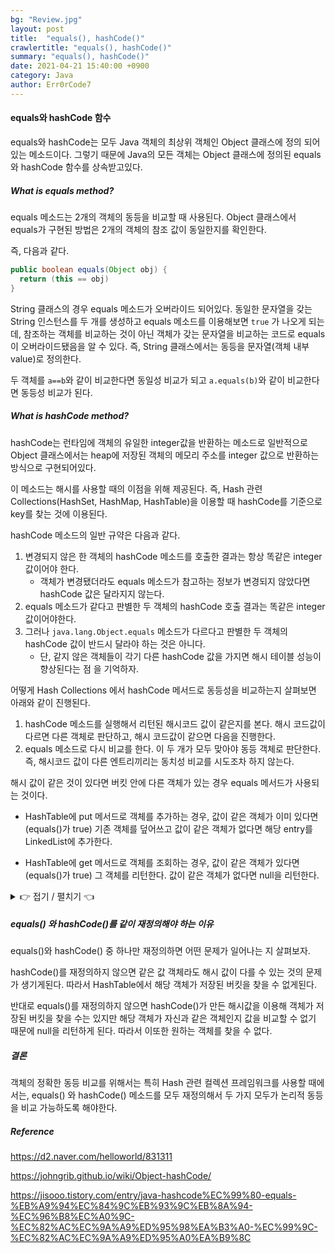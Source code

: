 ```yaml
---
bg: "Review.jpg"
layout: post
title:  "equals(), hashCode()"
crawlertitle: "equals(), hashCode()"
summary: "equals(), hashCode()"
date: 2021-04-21 15:40:00 +0900
category: Java
author: Err0rCode7
---
```


#### equals와 hashCode 함수
equals와 hashCode는 모두 Java 객체의 최상위 객체인 Object 클래스에 정의 되어있는 메소드이다. 그렇기 때문에 Java의 모든 객체는 Object 클래스에 정의된 equals와 hashCode 함수를 상속받고있다.

##### What is equals method?

equals 메소드는 2개의 객체의 동등을 비교할 때 사용된다. Object 클래스에서 equals가 구현된 방법은 2개의 객체의 참조 값이 동일한지를 확인한다.

즉, 다음과 같다.

```java
public boolean equals(Object obj) {
  return (this == obj)
}
```

String 클래스의 경우 equals 메소드가 오버라이드 되어있다. 동일한 문자열을 갖는 String 인스턴스를 두 개를 생성하고 equals 메소드를 이용해보면 `true`	가 나오게 되는데, 참조하는 객체를 비교하는 것이 아닌 객체가 갖는 문자열을 비교하는 코드로 equals이 오버라이드됐음을 알 수 있다. 즉, String 클래스에서는 동등을 문자열(객체 내부 value)로 정의한다.

두 객체를 `a==b`와 같이 비교한다면 동일성 비교가 되고 `a.equals(b)`와 같이 비교한다면 동등성 비교가 된다.



##### What is hashCode method?

hashCode는 런타임에 객체의 유일한 integer값을 반환하는 메소드로 일반적으로 Object 클래스에서는 heap에 저장된 객체의 메모리 주소를 integer 값으로 반환하는 방식으로 구현되어있다.

이 메소드는 해시를 사용할 때의 이점을 위해 제공된다. 즉, Hash 관련 Collections(HashSet, HashMap, HashTable)을 이용할 때 hashCode를 기준으로 key를 찾는 것에 이용된다.

hashCode 메소드의 일반 규약은 다음과 같다.

1. 변경되지 않은 한 객체의 hashCode 메소드를 호출한 결과는 항상 똑같은 integer 값이어야 한다.
   - 객체가 변경됐더라도 equals 메소드가 참고하는 정보가 변경되지 않았다면 hashCode 값은 달라지지 않는다.
2. equals 메소드가 같다고 판별한 두 객체의 hashCode 호출 결과는 똑같은 integer 값이어야한다.
3. 그러나 `java.lang.Object.equals` 메소드가 다르다고 판별한 두 객체의 hashCode 값이 반드시 달라야 하는 것은 아니다.
   - 단, 같지 않은 객체들이 각기 다른 hashCode 값을 가지면 해시 테이블 성능이 향상된다는 점 을 기억하자.

어떻게 Hash Collections 에서 hashCode 메서드로 동등성을 비교하는지 살펴보면 아래와 같이 진행된다.

1. hashCode 메소드를 실행해서 리턴된 해시코드 값이 같은지를 본다. 해시 코드값이 다르면 다른 객체로 판단하고, 해시 코드값이 같으면 다음을 진행한다.
2. equals 메소드로 다시 비교를 한다. 이 두 개가 모두 맞아야 동등 객체로 판단한다. 즉, 해시코드 값이 다른 엔트리끼리는 동치성 비교를 시도조차 하지 않는다.

해시 값이 같은 것이 있다면 버킷 안에 다른 객체가 있는 경우 equals 메서드가 사용되는 것이다.

- HashTable에 put 메서드로 객체를 추가하는 경우, 값이 같은 객체가 이미 있다면(equals()가 true) 기존 객체를 덮어쓰고 값이 같은 객체가 없다면 해당 entry를 LinkedList에 추가한다.

- HashTable에 get 메서드로 객체를 조회하는 경우, 값이 같은 객체가 있다면(equals()가 true) 그 객체를 리턴한다. 값이 같은 객체가 없다면 null을 리턴한다.

<details>
  <summary> 👉 접기 / 펼치기 👈</summary>
  <div markdown="1">
##### 해시 분포와 해시 충돌


동일하지 않은 어떤 객체 X와 Y가 있을 때, 즉 `X.equals(Y)`가 거짓일 때 `X.hashCode() != Y.hashCode()` 가 같지 않다면, 이때 사용하는 해시 함수는 완전한 해시 함수라고 한다.

Boolean같이 서로 구별되는 객체의 종류가 적거나, Integer, Long, Double 같은 Number 객체는 객체가 나타내려는 값 자체를 해시값으로 사용할 수 있기 때문에 완전한 해시 함수 대상으로 삼을 수 있다. 하지만 String이나 POJO(plain old java object)에 대하여 완전한 해시 함수를 제작하는 것은 사실상 불가능하다.

적은 연산만으로 빠르게 동작할 수 있는 완전한 해시 함수가 있다고 하더라도, 그것을 HashMap에서 사용할 수 있는 것은 아니다. HashMap은 기본적으로 각 객체의 hashCode() 메서드가 반환하는 값을 사용하는 데, 결과 자료형은 int다. 32비트 정수 자료형으로는 완전한 자료 해시 함수를 만들 수 없다. 논리적으로 생성 가능한 객체의 수가 232보다 많을 수 있기 때문이며, 또한 모든 HashMap 객체에서 O(1)을 보장하기 위해 랜덤 접근이 가능하게 하려면 원소가 232인 배열을 모든 HashMap이 가지고 있어야 하기 때문이다.

따라서 HashMap을 비롯한 많은 해시 함수를 이용하는 associative array 구현체에서는 메모리를 절약하기 위하여 실제 해시 함수의 표현 정수 범위 `|N|`보다 작은 M개의 원소가 있는 배열만을 사용한다. 따라서 다음과 같이 객체에 대한 해시 코드의 나머지 값을 해시 버킷 인덱스 값으로 사용한다.

```java
int index = X.hashCode() % M;
```

이렇게 사용을 하면 서로 다른 객체가 1/M의 확률로 같은 해시 버킷을 사용하게 된다. 이는 해시 함수가 얼마나 해시 충돌을 회피하도록 잘 구현되었느냐에 상관없이 발생할 수 있는 또 다른 종류의 해시 충돌이다. 이를 해결하는 방식은 대표적으로 두 가지가 있는데, 하나는 Open Addressing과 다른 하나는 Separate Chaning이다. 이 둘 외에도 해시 충돌을 해결하기 위한 다양한 자료 구조가 있지만, 거의 모두 이 둘을 응용한 것이라고 볼 수 있다.

<p align="center">
<img src="https://user-images.githubusercontent.com/48249549/115504986-c43b5300-a2b3-11eb-9a14-aadd7d776c4f.png">
<p style="font-weight:bold" align="center">Open Addressing과 Separate Chaning</p>
</p>

Java HashMap에서 사용하는 방식은 Separate Chaning이다. Open Addressing은 데이터를 삭제할 때 처리가 효율적이기 어려운데, HashMap에서 remove() 메서드는 매우 빈번하게 호출될 수 있기 때문이다. 게다가 HashMap에 저장된 키-값 쌍 개수가 일정 개수 이상으로 많아지면, 일반적으로 Open Addressing은 Separate Chaining보다 느리다. Open Addressing의 경우 해시 버킷을 채운 밀도가 높아질수록 Worst Case 발생 빈도가 더 높아지기 때문이다. 반면 Separate Chaining 방식의 경우 해시 충돌이 잘 발생하지 않도록 '조정'할 수 있다면 Worst Case 또는 Worst Case에 가까운 일이 발생하는 것을 줄일 수 있다

Java 7까지는 데이터의 개수가 많아지면 Seperate Chaning에서 링크드 리스트를 사용했지만 Java 8에서부터는 하나의 해시 버킷에 8개의 키-값 쌍이 모이면 링크드 리스트를 트리로 변경하여 트리를 이용해 저장한다.
  </div>
</details>

##### equals() 와 hashCode()를 같이 재정의해야 하는 이유

equals()와 hashCode() 중 하나만 재정의하면 어떤 문제가 일어나는 지 살펴보자.

hashCode()를 재정의하지 않으면 같은 값 객체라도 해시 값이 다를 수 있는 것의 문제가 생기게된다. 따라서 HashTable에서 해당 객체가 저장된 버킷을 찾을 수 없게된다.

반대로 equals()를 재정의하지 않으면 hashCode()가 만든 해시값을 이용해 객체가 저장된 버킷을 찾을 수는 있지만 해당 객체가 자신과 같은 객체인지 값을 비교할 수 없기 때문에 null을 리턴하게 된다. 따라서 이또한 원하는 객체를 찾을 수 없다.

##### 결론

객체의 정확한 동등 비교를 위해서는 특히 Hash 관련 컬렉션 프레임워크를 사용할 때에서는, equals() 와 hashCode() 메소드를 모두 재정의해서 두 가지 모두가 논리적 동등을 비교 가능하도록 해야한다.

##### Reference

https://d2.naver.com/helloworld/831311

https://johngrib.github.io/wiki/Object-hashCode/

https://jisooo.tistory.com/entry/java-hashcode%EC%99%80-equals-%EB%A9%94%EC%84%9C%EB%93%9C%EB%8A%94-%EC%96%B8%EC%A0%9C-%EC%82%AC%EC%9A%A9%ED%95%98%EA%B3%A0-%EC%99%9C-%EC%82%AC%EC%9A%A9%ED%95%A0%EA%B9%8C